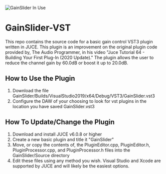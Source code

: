 ![GainSlider In Use](Gain-Control_VST/Imgs/PluginInReaper.png)
# GainSlider-VST
This repo contains the source code for a basic gain control VST3 plugin written in JUCE. This plugin is an improvement on the original plugin code provided by, The Audio Programmer, in his video "Juce Tutorial 64 - Building Your First Plug-In (2020 Update)." The plugin allows the user to reduce the channel gain by 60.0dB or boost it up to 20.0dB.


## How to Use the Plugin
1. Download the file GainSlider/Builds/VisualStudio2019/x64/Debug/VST3/GainSlider.vst3
2. Configure the DAW of your choosing to look for vst plugins in the location you have saved GainSlider.vst3


## How To Update/Change the Plugin
1. Download and install JUCE v6.0.8 or higher
2. Create a new basic plugin and title it "GainSlider"
3. Move, or copy the contents of, the PluginEditor.cpp, PluginEditor.h, PluginProcessor.cpp, and PluginProcessor.h files into the GainSlider/Source directory
4. Edit these files using any method you wish. Visual Studio and Xcode are supported by JUCE and will likely be the easiest options.
